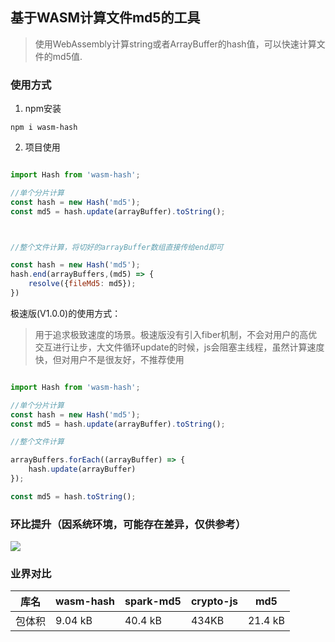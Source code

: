 ## 基于WASM计算文件md5的工具
> 使用WebAssembly计算string或者ArrayBuffer的hash值，可以快速计算文件的md5值.

### 使用方式

1. npm安装

```
npm i wasm-hash
```

2. 项目使用

```js

import Hash from 'wasm-hash';

//单个分片计算
const hash = new Hash('md5');
const md5 = hash.update(arrayBuffer).toString();



//整个文件计算，将切好的arrayBuffer数组直接传给end即可

const hash = new Hash('md5');
hash.end(arrayBuffers,(md5) => {
    resolve({fileMd5: md5});
})

```

极速版(V1.0.0)的使用方式：

> 用于追求极致速度的场景。极速版没有引入fiber机制，不会对用户的高优交互进行让步，大文件循环update的时候，js会阻塞主线程，虽然计算速度快，但对用户不是很友好，不推荐使用

```js

import Hash from 'wasm-hash';

//单个分片计算
const hash = new Hash('md5');
const md5 = hash.update(arrayBuffer).toString();

//整个文件计算

arrayBuffers.forEach((arrayBuffer) => {
    hash.update(arrayBuffer)
});

const md5 = hash.toString();
```

### 环比提升（因系统环境，可能存在差异，仅供参考）

![](https://issuecdn.baidupcs.com/issue/netdisk/ts_ad/help/1608003734.png)


### 业界对比

| 库名      |  wasm-hash | spark-md5   | crypto-js    | md5    |
| -------- | ---------- | ------------|-------------- |--------|
| 包体积    |  9.04 kB      |    40.4 kB    | 434KB       | 21.4 kB    |
